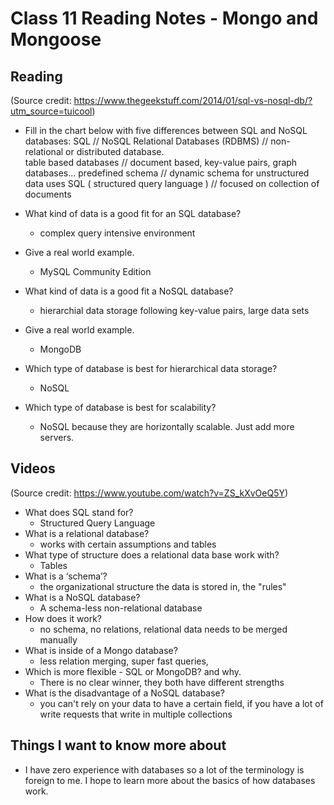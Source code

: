 # Class 11 Reading Notes - Mongo and Mongoose

## Reading

(Source credit: https://www.thegeekstuff.com/2014/01/sql-vs-nosql-db/?utm_source=tuicool)

- Fill in the chart below with five differences between SQL and NoSQL databases:
    	SQL		                //            NoSQL
Relational Databases (RDBMS)  //  non-relational or distributed database.  
table based databases  //  document based, key-value pairs, graph databases...
predefined schema  //  dynamic schema for unstructured data
uses SQL ( structured query language ) // focused on collection of documents

-  What kind of data is a good fit for an SQL database?
    - complex query intensive environment
- Give a real world example.
    - MySQL Community Edition
- What kind of data is a good fit a NoSQL database?
    - hierarchial data storage following key-value pairs, large data sets
- Give a real world example.
    - MongoDB
- Which type of database is best for hierarchical data storage?
    - NoSQL
- Which type of database is best for scalability?
    - NoSQL because they are horizontally scalable. Just add more servers.


## Videos    

(Source credit: https://www.youtube.com/watch?v=ZS_kXvOeQ5Y)

- What does SQL stand for?
    - Structured Query Language
- What is a relational database?
    - works with certain assumptions and tables
- What type of structure does a relational data base work with?
    - Tables
- What is a ‘schema’?
    - the organizational structure the data is stored in, the "rules"
- What is a NoSQL database?
    - A schema-less non-relational database
- How does it work?
    - no schema, no relations, relational data needs to be merged manually
- What is inside of a Mongo database?
    - less relation merging, super fast queries, 
- Which is more flexible - SQL or MongoDB? and why.
    - There is no clear winner, they both have different strengths
- What is the disadvantage of a NoSQL database?
    - you can't rely on your data to have a certain field, if you have a lot of write requests that write in multiple collections

## Things I want to know more about

- I have zero experience with databases so a lot of the terminology is foreign to me. I hope to learn more about the basics of how databases work. 